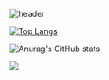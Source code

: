 ![header](https://capsule-render.vercel.app/api?type=rounded&color=fff1b9&height=200&section=header&text=ahndb%20&fontSize=60&fontColor=5e5e5f)



[![Top Langs](https://github-readme-stats.vercel.app/api/top-langs/?username=ahndb&layout=compact)](https://github.com/ahndb/github-readme-stats)

![Anurag's GitHub stats](https://github-readme-stats.vercel.app/api?username=ahndb&theme=graywhite_icons=true)

<a href="https://www.instagram.com/ahnd.b"><img src="https://img.shields.io/badge/Instagram-E4405F?style=flat-square&logo=Instagram&logoColor=white"/></a>
